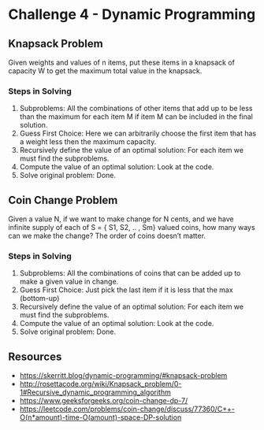 # Challenge 4 - Dynamic Programming

## Knapsack Problem

Given weights and values of n items, put these items in a knapsack of capacity W to get the maximum total value in the knapsack.

### Steps in Solving

1. Subproblems: All the combinations of other items that add up to be less than the maximum for each item M if item M can be included in the final solution.
2. Guess First Choice: Here we can arbitrarily choose the first item that has a weight less then the maximum capacity.
3. Recursively define the value of an optimal solution: For each item we must find the subproblems.
4. Compute the value of an optimal solution: Look at the code.
5. Solve original problem: Done.

## Coin Change Problem

Given a value N, if we want to make change for N cents, and we have infinite supply of each of S = { S1, S2, .. , Sm} valued coins, how many ways can we make the change? The order of coins doesn’t matter.

### Steps in Solving

1. Subproblems: All the combinations of coins that can be added up to make a given value in change.
2. Guess First Choice: Just pick the last item if it is less that the max (bottom-up)
3. Recursively define the value of an optimal solution: For each item we must find the subproblems.
4. Compute the value of an optimal solution: Look at the code.
5. Solve original problem: Done.

## Resources

- https://skerritt.blog/dynamic-programming/#knapsack-problem
- http://rosettacode.org/wiki/Knapsack_problem/0-1#Recursive_dynamic_programming_algorithm
- https://www.geeksforgeeks.org/coin-change-dp-7/
- https://leetcode.com/problems/coin-change/discuss/77360/C++-O(n*amount)-time-O(amount)-space-DP-solution
